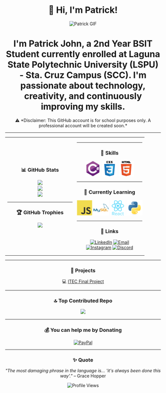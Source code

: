 <div align="center">

<h1> 👋 Hi, I'm Patrick! </h1>

<p align="center">
  <img src="https://i.imgur.com/YOURGIFID.gif" width="500" alt="Patrick GIF"/>
</p>

<h1>  I'm Patrick John, a 2nd Year BSIT Student currently enrolled at Laguna State Polytechnic University (LSPU) - Sta. Cruz Campus (SCC).
I'm passionate about technology, creativity, and continuously improving my skills. </h1>
⚠️ *Disclaimer: This GitHub account is for school purposes only. A professional account will be created soon.*

</div>

---

<table>
<tr>
<td width="50%" align="center">

### 📊 **GitHub Stats**

![](https://github-readme-stats.vercel.app/api?username=Snowden199x&theme=dark&hide_border=false&include_all_commits=false&count_private=false)  
![](https://nirzak-streak-stats.vercel.app/?user=Snowden199x&theme=dark&hide_border=false)  
![](https://github-readme-stats.vercel.app/api/top-langs/?username=Snowden199x&theme=dark&hide_border=false&include_all_commits=false&count_private=false&layout=compact)

---

### 🏆 **GitHub Trophies**

![](https://github-profile-trophy.vercel.app/?username=Snowden199x&theme=radical&no-frame=false&no-bg=true&margin-w=4)

</td>
<td width="50%" align="center">

---

### 🎯 **Skills**

<p>
  <img src="https://raw.githubusercontent.com/devicons/devicon/master/icons/csharp/csharp-original.svg" width="50"/>
  <img src="https://raw.githubusercontent.com/devicons/devicon/master/icons/css3/css3-original-wordmark.svg" width="50"/>
  <img src="https://raw.githubusercontent.com/devicons/devicon/master/icons/html5/html5-original-wordmark.svg" width="50"/>
</p>

---

### 🌱 **Currently Learning**

<p>
  <img src="https://raw.githubusercontent.com/devicons/devicon/master/icons/javascript/javascript-original.svg" width="50"/>
  <img src="https://raw.githubusercontent.com/devicons/devicon/master/icons/mysql/mysql-original-wordmark.svg" width="50"/>
  <img src="https://raw.githubusercontent.com/devicons/devicon/master/icons/react/react-original-wordmark.svg" width="50"/>
  <img src="https://raw.githubusercontent.com/devicons/devicon/master/icons/python/python-original.svg" width="50"/>
</p>

---

### 🔗 **Links**

[![LinkedIn](https://img.shields.io/badge/linkedin-0A66C2?style=for-the-badge&logo=linkedin&logoColor=white)](https://www.linkedin.com/in/goco-patrick-john-m-b736b8374/) 
[![Email](https://img.shields.io/badge/Email-D14836?style=for-the-badge&logo=gmail&logoColor=white)](mailto:goco.pj.bsinfotech@gmail.com)  
[![Instagram](https://img.shields.io/badge/Instagram-E4405F?style=for-the-badge&logo=instagram&logoColor=white)](https://www.instagram.com/p__scorp/) 
[![Discord](https://img.shields.io/badge/Discord-5865F2?style=for-the-badge&logo=discord&logoColor=white)](https://discord.com/users/zero_199x)

</td>
</tr>
</table>

---

<div align="center">

### 📂 **Projects**
💻 [ITEC Final Project](https://github.com/ZieksQ/ITEC_FinalProject)  

---

### 🔝 **Top Contributed Repo**
![](https://github-contributor-stats.vercel.app/api?username=Snowden199x&limit=5&theme=dark&combine_all_yearly_contributions=true)

---

### 💰 **You can help me by Donating**
[![PayPal](https://img.shields.io/badge/PayPal-00457C?style=for-the-badge&logo=paypal&logoColor=white)](https://paypal.me/goconatics1030)

---

### ✨ **Quote**
*"The most damaging phrase in the language is... 'it's always been done this way'."* – Grace Hopper  

<p align="center">
  <img src="https://visitcount.itsvg.in/api?id=Snowden199x&icon=1&color=3" alt="Profile Views" />
</p>

</div>
